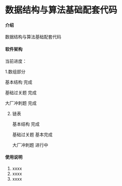 # 数据结构与算法基础配套代码

#### 介绍
数据结构与算法基础配套代码

#### 软件架构
当前进度：

1.数组部分

   基本结构   完成
   
   基础过关题 完成
   
   大厂冲刺题 完成 

2. 链表

   基本结构   完成
      
   基础过关题 基本完成
      
   大厂冲刺题 进行中  

 

#### 使用说明

1.  xxxx
2.  xxxx
3.  xxxx

 

 